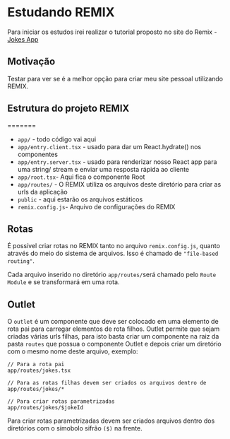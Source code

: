# Estudando REMIX

Para iniciar os estudos irei realizar o tutorial proposto no site do Remix - [Jokes App](https://remix.run/docs/en/v1/tutorials/jokes)

## Motivação

Testar para ver se é a melhor opção para criar meu site pessoal utilizando REMIX.

## Estrutura do projeto REMIX

=======

- `app/` - todo código vai aqui
- `app/entry.client.tsx` - usado para dar um React.hydrate() nos componentes
- `app/entry.server.tsx` - usado para renderizar nosso React app para uma string/ stream e enviar uma resposta rápida ao cliente
- `app/root.tsx`- Aqui fica o componente Root
- `app/routes/` - O REMIX utiliza os arquivos deste diretório para criar as urls da aplicação
- `public` - aqui estarão os arquivos estáticos
- `remix.config.js`- Arquivo de configurações do REMIX

## Rotas

É possível criar rotas no REMIX tanto no arquivo `remix.config.js`, quanto através do meio do sistema de arquivos. Isso é chamado de `"file-based routing"`.

Cada arquivo inserido no diretório `app/routes/`será chamado pelo `Route Module` e se transformará em uma rota.

## Outlet

O `outlet` é um componente que deve ser colocado em uma elemento de rota pai para carregar elementos de rota filhos.
Outlet permite que sejam criadas várias urls filhas, para isto basta criar um componente na raiz da pasta `routes` que possua o componente Outlet e depois criar um diretório com o mesmo nome deste arquivo, exemplo:

```
// Para a rota pai
app/routes/jokes.tsx

// Para as rotas filhas devem ser criados os arquivos dentro de
app/routes/jokes/*

// Para criar rotas parametrizadas
app/routes/jokes/$jokeId
```

Para criar rotas parametrizadas devem ser criados arquivos dentro dos diretórios com o símobolo sifrão `($)` na frente.
